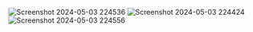 ![Screenshot 2024-05-03 224536](https://github.com/Art-Vs17/Tamil-Speech-to-Tamil-Text/assets/144515049/59bbc3d1-7a47-4b02-a5f5-4b7b5fe456f1)
![Screenshot 2024-05-03 224424](https://github.com/Art-Vs17/Tamil-Speech-to-Tamil-Text/assets/144515049/bd48e6b3-c526-4003-b041-f3fc9c4b5d5a)
![Screenshot 2024-05-03 224556](https://github.com/Art-Vs17/Tamil-Speech-to-Tamil-Text/assets/144515049/bfa178e0-4c6e-427a-9ca5-1bcddf30cd7b)

